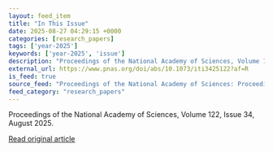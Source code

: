 ```yaml
---
layout: feed_item
title: "In This Issue"
date: 2025-08-27 04:29:15 +0000
categories: [research_papers]
tags: ['year-2025']
keywords: ['year-2025', 'issue']
description: "Proceedings of the National Academy of Sciences, Volume 122, Issue 34, August 2025"
external_url: https://www.pnas.org/doi/abs/10.1073/iti3425122?af=R
is_feed: true
source_feed: "Proceedings of the National Academy of Sciences: Proceedings of the National Academy of Sciences: Table of Contents"
feed_category: "research_papers"
---
```


Proceedings of the National Academy of Sciences, Volume 122, Issue 34, August 2025.

[Read original article](https://www.pnas.org/doi/abs/10.1073/iti3425122?af=R)
